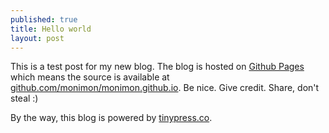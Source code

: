 ```yaml
---
published: true
title: Hello world
layout: post
---
```

This is a test post for my new blog. The blog is hosted on [Github Pages](http://pages.github.com/) which means the source is available at [github.com/monimon/monimon.github.io](http://github.com/monimon/monimon.github.io). Be nice. Give credit. Share, don't steal :)

By the way, this blog is powered by [tinypress.co](https://tinypress.co).